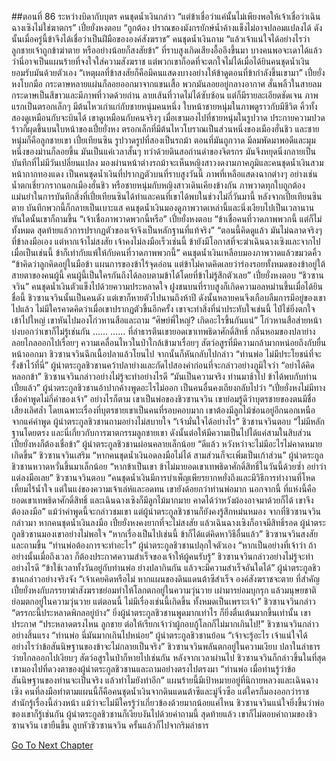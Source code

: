 ##ตอนที่ 86 ระหว่างบิดากับบุตร
คนชุดน้ำเงินกล่าว “แต่ข้าเชื่อว่าแค่นั้นไม่เพียงพอให้เจ้าเชื่อว่าเฉินฉางเซิงไม่ใช่ฆาตกร”
เปี๋ยยั่งหงตอบ “ถูกต้อง ปราณของมังกรยักษ์น้ำค้างแข็งไม่อาจปลอมแปลงได้ ดังนั้นเมื่อครู่นี้ข้าจึงได้เชื่อว่าเป็นฝีมือขององค์สังฆราช”
คนชุดน้ำเงินถาม “แล้วเจ้าแน่ใจได้อย่างไรว่าลูกชายเจ้าถูกข้าฆ่าตาย หรืออย่างน้อยก็สงสัยข้า”
ที่ราบสูงเกิดเสียงอื้ออึงขึ้นมา
บางคนพอจะเดาได้แล้วว่านี่อาจเป็นแผนร้ายที่จงใจใส่ความสังฆราช แต่พวกเขาก็อดที่จะตกใจไม่ได้เมื่อได้ยินคนชุดน้ำเงินยอมรับมันด้วยตัวเอง
“เหตุผลที่ข้าสงสัยก็คือมีคนแสดงบางอย่างให้ข้าดูตอนที่ข้ากำลังขึ้นเขามา”
เปี๋ยยั่งหงโบกมือ กระดาษหลายแผ่นก็ลอยออกมาจากแขนเสื้อ พวกมันลอยอยู่กลางอากาศ สั่นพลิ้วในสายลม
กระดาษเป็นสีขาวและมีภาพที่วาดด้วยถ่าน
ลายเส้นที่วาดไม่ได้ซับซ้อน แต่ก็มีรายละเอียดชัดเจน
ภาพแรกเป็นตรอกเล็กๆ มีต้นไหวเก่าแก่กับชายหนุ่มคนหนึ่ง
ใบหน้าชายหนุ่มในภาพดูราวกับมีชีวิต คิ้วทั้งสองดูเหมือนกับจะบินได้ เขาดูเหมือนกับคนจริงๆ
เมื่อเขามองไปที่ชายหนุ่มในรูปวาด ประกายความปวดร้าวก็ผุดขึ้นบนใบหน้าของเปี๋ยยั่งหง
ตรอกเล็กที่มีต้นไหวโบราณเป็นส่วนหนึ่งของเมืองฮั่นชิว และชายหนุ่มก็คือลูกชายเขา เปี๋ยเทียนซิน
รูปวาดรูปที่สองเป็นรถม้า ตอนที่มันถูกวาด มีลมพัดมาพอดีและมุมหนึ่งของม่านก็ลอยขึ้น
มันเป็นแค่เวลาสั้นๆ ทว่าด้วยดินสอถ่านดำของจิตรกร มันจึงหยุดนิ่งกลายเป็นบันทึกที่ไม่มีวันเปลี่ยนแปลง
มองผ่านหน้าต่างรถม้าจะเห็นหญิงสาวงดงามภาคภูมิและคนชุดน้ำเงินสวมหน้ากากทองแดง
เป็นคนชุดน้ำเงินที่ปรากฏตัวบนที่ราบสูงวันนี้
ภาพที่เหลือแสดงฉากต่างๆ อย่างเช่นน้ำตกเชี่ยวกรากนอกเมืองฮั่นชิว หรือชายหนุ่มกับหญิงสาวเดินเคียงข้างกัน
ภาพวาดทุกใบถูกต้องแม่นยำในการบันทึกสิ่งที่เปี๋ยเทียนซินได้ทำและคนที่เขาได้พบในช่วงไม่กี่วันมานี้
หลังจากเปี๋ยเทียนซินตาย บันทึกพวกนี้ก็กลายเป็นเบาะแส
คนชุดน้ำเงินมองดูภาพวาดเหล่านี้และนิ่งเงียบไปเป็นเวลานาน ทันใดนั้นเขาก็ถามขึ้น “เจ้าเชื่อภาพวาดพวกนี้หรือ”
เปี๋ยยั่งหงตอบ “ข้าเชื่อคนที่วาดภาพพวกนี้ แต่ก็ไม่ทั้งหมด สุดท้ายแล้วการปรากฏตัวของเจ้าจึงเป็นหลักฐานที่แท้จริง”
“ตอนนี้คิดดูแล้ว มันไม่ฉลาดจริงๆ ที่ข้าลงมือเอง แต่หากเจ้าไม่สงสัย เจ้าคงไม่ลงมือเร็วเช่นนี้ ข้ายังมีโอกาสที่จะฆ่าเฉินฉางเซิงและจากไป เมื่อเป็นเช่นนี้ ข้าก็เท่ากับแพ้ให้กับคนที่วาดภาพพวกนี้”
คนชุดน้ำเงินเหลือบมองภาพวาดแล้วขมวดคิ้ว “ข้าคิดว่าลูกคิดอยู่ในมือข้า แผนการของข้าไร้จุดอ่อน แต่ข้าไม่คาดคิดเลยว่าร่องรอยทั้งหมดของข้าอยู่ใต้สายตาของคนผู้นี้ คนผู้นี้เป็นใครกันถึงได้ลอบตามข้าได้โดยที่ข้าไม่รู้สึกตัวเลย”
เปี๋ยยั่งหงตอบ “ชิวซานจวิน”
คนชุดน้ำเงินตัวแข็งไปด้วยความประหลาดใจ
ฝูงชนบนที่ราบสูงก็เกิดความอลหม่านขึ้นเมื่อได้ยินชื่อนี้
ชิวซานจวินนั้นเป็นคนดัง แต่เขาก็หายตัวไปนานถึงห้าปี ดังนั้นหลายคนจึงเกือบลืมการมีอยู่ของเขาไปแล้ว
ไม่มีใครคาดคิดว่าเมื่อเขาปรากฏตัวขึ้นอีกครั้ง เขาจะทำสิ่งที่น่าประทับใจเช่นนี้
ไป๋ไช่ยิ่งตกใจเข้าไปใหญ่ เขาหันไปมองโก่วหานสือและถาม “ศิษย์พี่ใหญ่? เกิดอะไรขึ้นกันแน่”
โก่วหานสือส่ายหน้า บ่งบอกว่าเขาก็ไม่รู้เช่นกัน
……
……
ที่ลำธารตีนเขายอดเขาเทพธิดาศักดิ์สิทธิ์ กลิ่นหอมของปลาย่างลอยไกลออกไปเรื่อยๆ ความเคลื่อนไหวในป่าใกล้เข้ามาเรื่อยๆ สัตว์อสูรที่มีความกล้ามากหน่อยถึงกับยื่นหน้าออกมา
ชิวซานจวินฉีกเนื้อปลาแล้วโยนไป จากนั้นก็หันกลับไปกล่าว “ท่านพ่อ ไม่มีประโยชน์ที่จะรั้งข้าไว้ที่นี่”
ผู้นำตระกูลชิวชานคว้าปลาย่างและกัดไปสองคำก่อนที่จะกล่าวอย่างภูมิใจว่า “อย่าได้คิดหลอกข้า”
ชิวซานจวินกล่าวอย่างไม่รู้จะทำอย่างไรดี “มันเป็นความจริง ท่านมาช้าไป ข้าได้พบกับท่านเปี๋ยแล้ว”
ผู้นำตระกูลชิวชานอ้าปากค้างพูดอะไรไม่ออก
เป็นคนอื่นคงเถียงกลับไปว่า “เปี๋ยยั่งหงไม่มีทางเชื่อคำพูดไม่กี่คำของเจ้า” อย่างไรก็ตาม เขาเป็นพ่อของชิวซานจวิน เขาย่อมรู้ดีว่าบุตรชายของตนมีชื่อเสียงเลิศล้ำ โดยเฉพาะเรื่องที่บุตรชายเขาเป็นคนที่รอบคอบมาก เขาต้องมีลูกไม้ซ่อนอยู่อีกนอกเหนือจากแค่คำพูด
ผู้นำตระกูลชิวชานถามอย่างไม่สบายใจ “เจ้ามั่นใจได้อย่างไร”
ชิวชานจวินตอบ “ไม่มีหลักฐานโดยตรง และนี่เกี่ยวกับการฆาตกรรมลูกชายเขา ดังนั้นต่อให้มีความเป็นไปได้แค่สามในสิบส่วนเปี๋ยยั่งหงก็ต้องเชื่อข้า”
ผู้นำตระกูลชิวชานผ่อนคลายเล็กน้อย “ดีแล้ว หวังหว่าจะไม่มีอะไรไม่คาดหมายเกิดขึ้น”
ชิวซานจวินเสริม “หากคนชุดน้ำเงินอดลงมือไม่ได้ สามส่วนก็จะเพิ่มเป็นเก้าส่วน”
ผู้นำตระกูลชิวชานหวาดหวั่นขึ้นมาเล็กน้อย “หากข้าเป็นเขา ข้าไม่มายอดเขาเทพธิดาศักดิ์สิทธิ์ในวันนี้ด้วยซ้ำ อย่าว่าแต่ลงมือเลย”
ชิวซานจวินตอบ “คนชุดน้ำเงินมีการบำเพ็ญเพียรยากหยั่งถึงและมีวิธีการทำงานที่โหดเหี้ยมไร้น้ำใจ แต่ในแง่ของความเจ้าเล่ห์และอดทน เขายังด้อยกว่าท่านพ่อมาก นอกจากนี้ ที่แห่งนี้คือยอดเขาเทพธิดาศักดิ์สิทธิ์ และเฉินฉางเซิงก็มีลูกไม้มากมาย คาดได้ว่าหวังผ้องอาจมาด้วยก็ได้ เขาจึงต้องลงมือ”
แม้ว่าคำพูดนี้จะกล่าวชมเขา แต่ผู้นำตระกูลชิวชานก็ยังคงรู้สึกหม่นหมอง
จากที่ชิวซานจวินกล่าวมา หากคนชุดน้ำเงินลงมือ เปี๋ยยั่งหงคงยากที่จะไม่สงสัย แล้วเฉินฉางเซิงก็อาจมีสิทธิ์รอด
ผู้นำตระกูลชิวชานมองเขาอย่างไม่พอใจ “หากเรื่องเป็นไปเช่นนี้ ข้าก็ได้แต่คิดหาวิธีอื่นแล้ว”
ชิวซานจวินสงสัยและถามขึ้น “ท่านพ่อต้องการจะทำอะไร”
ผู้นำตระกูลชิวชานปลุกใจตัวเอง “หากเป็นอย่างที่เจ้าว่า ถ้าอย่างนั้นเมื่อถึงเวลา ก็ต้องประกาศความสำเร็จของเจ้าให้ผู้คนรับรู้”
ชิวซานจวินกล่าวอย่างไม่รู้จะทำอย่างไรดี “ข้าใช้เวลาทั้งวันอยู่กับท่านพ่อ ย่างปลากินกัน แล้วจะมีความสำเร็จอันใดได้”
ผู้นำตระกูลชิวชานกล่าวอย่างจริงจัง “เจ้าเคยคิดหรือไม่ หากแผนของดินแดนต้าซีสำเร็จ องค์สังฆราชจะตาย ที่สำคัญเปี๋ยยั่งหงกับภรรยาฆ่าสังฆราชย่อมทำให้โลกตกอยู่ในความวุ่นวาย เผ่ามารย่อมบุกรุก แล้วมนุษยชาติย่อมตกอยู่ในความวุ่นวาย แต่ตอนนี้ ไม่มีเรื่องเช่นนี้เกิดขึ้น ทั้งหมดเป็นเพราะเจ้า”
ชิวซานจวินกล่าว “ตรรกะนี้ประหลาดพิกลอยู่บ้าง”
ยิ่งผู้นำตระกูลชิวชานพูดมากเท่าไร ก็ยิ่งตื่นเต้นมากขึ้นเท่านั้น เขาประกาศ “ประหลาดตรงไหน ลูกชาย ต่อให้เรียกเจ้าว่าผู้กอบกู้โลกก็ไม่มากเกินไป!”
ชิวซานจวินกล่าวอย่างสิ้นแรง “ท่านพ่อ นี่มันมากเกินไปหน่อย”
ผู้นำตระกูลชิวชานย้อน “เจ้าจะรู้อะไร เจ้าแน่ใจได้อย่างไรว่าข้อสันนิษฐานของข้าจะไม่กลายเป็นจริง”
ชิวซานจวินพลันตกอยู่ในความเงียบ
ปลาในลำธารว่ายไกลออกไปเงียบๆ
สัตว์อสูรในป่าก็หายไปเช่นกัน
หลังจากเวลาผ่านไป ชิวซานจวินก็กล่าวขึ้นในที่สุด
เขามองไปที่ดวงตาของผู้นำตระกูลชิวชานและถามอย่างตรงไปตรงมา “ท่านพ่อ เมื่อท่านรู้ว่าข้อสันนิษฐานของท่านจะเป็นจริง แล้วทำไมยังทำอีก”
แผนร้ายนี้มีเป้าหมายอยู่ที่นิกายหลวงและเฉินฉางเซิง
คนที่ลงมือทำตามแผนนี้ก็คือคนชุดน้ำเงินจากดินแดนต้าซีและมู่จิ่วซือ
แต่ใครก็มองออกว่าราชสำนักรู้เรื่องนี้ล่วงหน้า แม้ว่าจะไม่มีใครรู้ว่าเกี่ยวข้องด้วยมากน้อยแค่ไหน
ชิวซานจวินแน่ใจยิ่งขึ้นว่าพ่อของเขาก็รู้เช่นกัน
ผู้นำตระกูลชิวชานก็เงียบงันไปด้วยคำถามนี้
สุดท้ายแล้ว เขาก็ไม่ตอบคำถามของชิวซานจวิน
เขายืนขึ้น ลูบหัวชิวซานจวิน ครั้นแล้วก็ไปจากริมลำธาร


[Go To Next Chapter]( ./913.md)